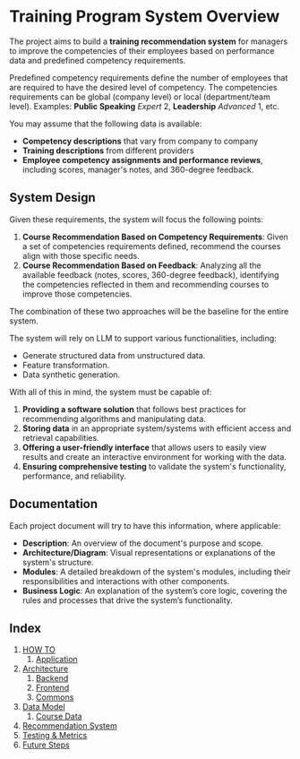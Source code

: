 # **Training Program System Overview**

The project aims to build a **training recommendation system** for managers to improve the competencies of their employees based on performance data and predefined competency requirements.

Predefined competency requirements define the number of employees that are required to have the desired level of competency. The competencies requirements can be global (company level) or local (department/team level).
Examples: **Public Speaking** *Expert* 2, **Leadership** *Advanced* 1, etc.

You may assume that the following data is available:

- **Competency descriptions** that vary from company to company
- **Training descriptions** from different providers
- **Employee competency assignments and performance reviews**, including scores, manager's notes, and 360-degree feedback.

## System Design

Given these requirements, the system will focus the following points:

1. **Course Recommendation Based on Competency Requirements**: Given a set of competencies requirements defined, recommend the courses align with those specific needs.
2. **Course Recommendation Based on Feedback**: Analyzing all the available feedback (notes, scores, 360-degree feedback), identifying the competencies reflected in them and recommending courses to improve those competencies.

The combination of these two approaches will be the baseline for the entire system.

The system will rely on LLM to support various functionalities, including:

- Generate structured data from unstructured data.
- Feature transformation.
- Data synthetic generation.

With all of this in mind, the system must be capable of:
1. **Providing a software solution** that follows best practices for recommending algorithms and manipulating data.
2. **Storing data** in an appropriate system/systems with efficient access and retrieval capabilities.
3. **Offering a user-friendly interface** that allows users to easily view results and create an interactive environment for working with the data.
4. **Ensuring comprehensive testing** to validate the system's functionality, performance, and reliability.

## Documentation

Each project document will try to have this information, where applicable:

- **Description**: An overview of the document's purpose and scope.
- **Architecture/Diagram**: Visual representations or explanations of the system's structure.
- **Modules**: A detailed breakdown of the system's modules, including their responsibilities and interactions with other components.
- **Business Logic**: An explanation of the system’s core logic, covering the rules and processes that drive the system’s functionality.

## Index

1. [HOW TO](docs/0100_how_to.md)
   1. [Application](docs/0101_application.md)
2. [Architecture](docs/0200_architecture.md)
   1. [Backend](docs/0201_backend.md)
   2. [Frontend](docs/0202_frontend.md)
   3. [Commons](docs/0203_commons.md)
3. [Data Model](docs/0300_data_model.md)
   1. [Course Data](docs/0301_course_data.md)
4. [Recommendation System](docs/0400_recommendation_system.md)
5. [Testing & Metrics](docs/0500_testing.md)
6. [Future Steps](docs/0600_future_steps.md)